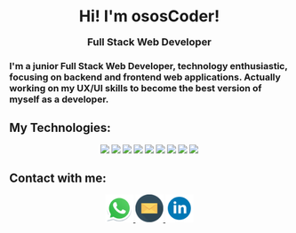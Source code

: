<h1 align='center'>Hi! I'm ososCoder!</h1>
<p align='center'><font size='4'><strong>Full Stack Web Developer</strong></font></p>

<h3>I'm a junior Full Stack Web Developer, technology enthusiastic, focusing on backend and frontend web applications. Actually working on my UX/UI skills to become the best version of myself as a developer.</h3>

<h2><strong>My Technologies:</strong></h2>

<p align='center'>
<img src="https://cdn.jsdelivr.net/gh/devicons/devicon/icons/html5/html5-original.svg" width='50'/>
<img src="https://cdn.jsdelivr.net/gh/devicons/devicon/icons/css3/css3-original.svg" width='50'/>
<img src="https://cdn.jsdelivr.net/gh/devicons/devicon/icons/javascript/javascript-original.svg" width='50'/>
<img src="https://cdn.jsdelivr.net/gh/devicons/devicon/icons/nodejs/nodejs-original.svg" width='50'/>
<img src="https://cdn.jsdelivr.net/gh/devicons/devicon/icons/express/express-original.svg" width='50'/>
<img src="https://cdn.jsdelivr.net/gh/devicons/devicon/icons/mysql/mysql-original.svg" width='50'/>
<img src="https://cdn.jsdelivr.net/gh/devicons/devicon/icons/react/react-original.svg" width='50'/>
<img src="https://cdn.jsdelivr.net/gh/devicons/devicon/icons/git/git-original-wordmark.svg" width='50'/>
<img src="https://cdn.jsdelivr.net/gh/devicons/devicon/icons/github/github-original-wordmark.svg" width='50'/>
</p>

<!-- <h2><strong>Currently working on my skills:</strong></h2>

<p align='center'>
<img src="https://cdn.jsdelivr.net/gh/devicons/devicon/icons/typescript/typescript-original.svg" width='50'/>
<img src="https://cdn.jsdelivr.net/gh/devicons/devicon/icons/tailwindcss/tailwindcss-plain.svg" width='50'/>
<img src="https://cdn.jsdelivr.net/gh/devicons/devicon/icons/figma/figma-original.svg" width='50'/>
</p> -->

<h2><strong>Contact with me:</strong></h2>

<p align='center'>
<a href='https://wa.link/rif9rh' target="_blank">
<img src='./img/whatsapp.svg' width='50'/>
</a>
<a href="mailto:oscar.ousinde@gmail.com" target="_blank">
<img src="./img/email.svg" width='50' />
</a>
<a href='https://www.linkedin.com/in/oscar-ousinde/' target="_blank">
<img src='./img/linkedin.svg' width='50'/>
</a>
</p>
